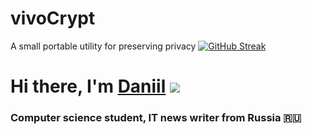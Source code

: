 # vivoCrypt
A small portable utility for preserving privacy 
[![GitHub Streak](https://github-readme-streak-stats.herokuapp.com/?user=DenverCoder1)](https://git.io/streak-stats)

# Hi there, I'm [Daniil](https://daniilshat.ru/) ![](https://github.com/blackcater/blackcater/raw/main/images/Hi.gif) 
### Computer science student, IT news writer from Russia 🇷🇺
